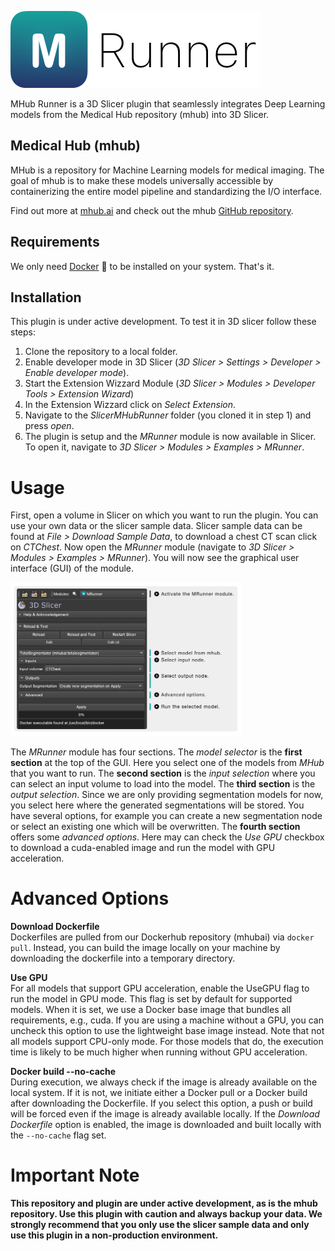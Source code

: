 ![MHub Runner (3DSlicer Plugin)](https://github.com/AIM-Harvard/SlicerMHubRunner/blob/main/MRunner/Resources/Icons/Name.png?raw=true)

MHub Runner is a 3D Slicer plugin that seamlessly integrates Deep Learning models from the Medical Hub repository (mhub) into 3D Slicer.

## Medical Hub (mhub)
MHub is a repository for Machine Learning models for medical imaging. The goal of mhub is to make these models universally accessible by containerizing the entire model pipeline and standardizing the I/O interface.

Find out more at [mhub.ai](https://mhub.ai) and check out the mhub [GitHub repository](https://github.com/MHubAI).

## Requirements
We only need [Docker](https://docs.docker.com/get-docker/) 🐳 to be installed on your system. That's it.

## Installation

This plugin is under active development. To test it in 3D slicer follow these steps:

1. Clone the repository to a local folder.
2. Enable developer mode in 3D Slicer (*3D Slicer > Settings > Developer > Enable developer mode*).
3. Start the Extension Wizzard Module (*3D Slicer > Modules > Developer Tools > Extension Wizard*)
4. In the Extension Wizzard click on *Select Extension*.
5. Navigate to the *SlicerMHubRunner* folder (you cloned it in step 1) and press *open*.
6. The plugin is setup and the *MRunner* module is now available in Slicer. To open it, navigate to *3D Slicer > Modules > Examples > MRunner*.


# Usage

First, open a volume in Slicer on which you want to run the plugin. You can use your own data or the slicer sample data. Slicer sample data can be found at *File > Download Sample Data*, to download a chest CT scan click on *CTChest*. Now open the *MRunner* module (navigate to *3D Slicer > Modules > Examples > MRunner*). You will now see the graphical user interface (GUI) of the module.

<img src="https://github.com/AIM-Harvard/SlicerMHubRunner/blob/main/MRunner/Resources/Icons/PluginOverview.png?raw=true" alt="Plugin Module Overview" width="370"/>

The *MRunner* module has four sections. The *model selector* is the **first section** at the top of the GUI. Here you select one of the models from *MHub* that you want to run. The **second section** is the *input selection* where you can select an input volume to load into the model. The **third section** is the *output selection*. Since we are only providing segmentation models for now, you select here where the generated segmentations will be stored. You have several options, for example you can create a new segmentation node or select an existing one which will be overwritten. The **fourth section** offers some *advanced options*. Here may can check the *Use GPU* checkbox to download a cuda-enabled image and run the model with GPU acceleration.

# Advanced Options

**Download Dockerfile**  
Dockerfiles are pulled from our Dockerhub repository (mhubai) via `docker pull`. Instead, you can build the image locally on your machine by downloading the dockerfile into a temporary directory.

**Use GPU**  
For all models that support GPU acceleration, enable the UseGPU flag to run the model in GPU mode. This flag is set by default for supported models. When it is set, we use a Docker base image that bundles all requirements, e.g., cuda. If you are using a machine without a GPU, you can uncheck this option to use the lightweight base image instead. Note that not all models support CPU-only mode. For those models that do, the execution time is likely to be much higher when running without GPU acceleration.

**Docker build --no-cache**  
During execution, we always check if the image is already available on the local system. If it is not, we initiate either a Docker pull or a Docker build after downloading the Dockerfile. If you select this option, a push or build will be forced even if the image is already available locally. If the *Download Dockerfile* option is enabled, the image is downloaded and built locally with the `--no-cache` flag set.

# Important Note

**This repository and plugin are under active development, as is the mhub repository.
Use this plugin with caution and always backup your data. We strongly recommend that you only use the slicer sample data and only use this plugin in a non-production environment.**
